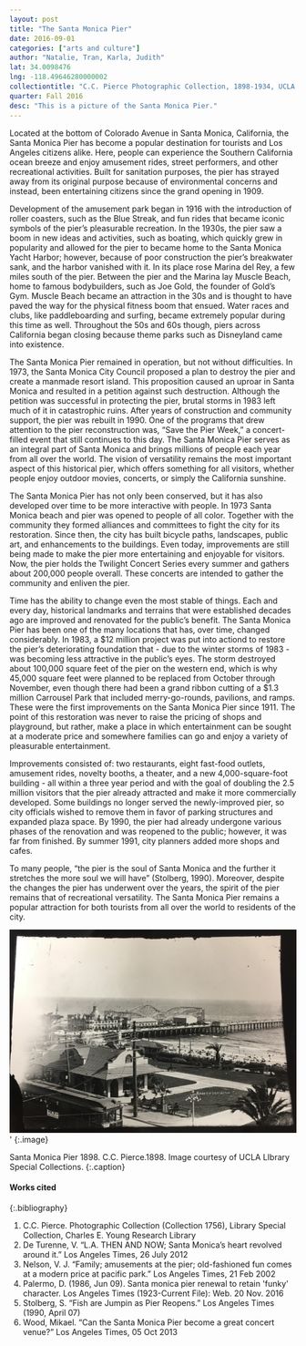 ```yaml
---
layout: post
title: "The Santa Monica Pier"
date: 2016-09-01
categories: ["arts and culture"]
author: "Natalie, Tran, Karla, Judith"
lat: 34.0098476
lng: -118.49646280000002
collectiontitle: "C.C. Pierce Photographic Collection, 1898-1934, UCLA Library Special Collections"
quarter: Fall 2016
desc: "This is a picture of the Santa Monica Pier."
---
```

Located at the bottom of Colorado Avenue in Santa Monica, California, the Santa Monica Pier has become a popular destination for tourists and Los Angeles citizens alike. Here, people can experience the Southern California ocean breeze and enjoy amusement rides, street performers, and other recreational activities.  Built for sanitation purposes, the pier has strayed away from its original purpose because of environmental concerns and instead, been entertaining citizens since the grand opening in 1909.

Development of the amusement park began in 1916 with the introduction of roller coasters, such as the Blue Streak, and fun rides that became iconic symbols of the pier’s pleasurable recreation. In the 1930s, the pier saw a boom in new ideas and activities, such as boating, which quickly grew in popularity and allowed for the pier to became home to the Santa Monica Yacht Harbor; however, because of poor construction the pier’s breakwater sank, and the harbor vanished with it.  In its place rose Marina del Rey, a few miles south of the pier. Between the pier and the Marina lay Muscle Beach, home to famous bodybuilders, such as Joe Gold, the founder of Gold’s Gym.  Muscle Beach became an attraction in the 30s and is thought to have paved the way for the physical fitness boom that ensued. Water races and clubs, like paddleboarding and surfing, became extremely popular during this time as well. Throughout the 50s and 60s though, piers across California began closing because theme parks such as Disneyland came into existence.

The Santa Monica Pier remained in operation, but not without difficulties. In 1973, the Santa Monica City Council proposed a plan to destroy the pier and create a manmade resort island. This proposition caused an uproar in Santa Monica and resulted in a petition against such destruction. Although the petition was successful in protecting the pier, brutal storms in 1983 left much of it in catastrophic ruins. After years of construction and community support, the pier was rebuilt in 1990. One of the programs that drew attention to the pier reconstruction was, “Save the Pier Week,” a concert-filled event that still continues to this day. The Santa Monica Pier serves as an integral part of Santa Monica and brings millions of people each year from all over the world. The vision of versatility remains the most important aspect of this historical pier, which offers something for all visitors, whether people enjoy outdoor movies, concerts, or simply the California sunshine.

The Santa Monica Pier has not only been conserved, but it has also developed over time to be more interactive with people. In 1973 Santa Monica beach and pier was opened to people of all color. Together with the  community they formed alliances and committees to fight the city for its restoration.  Since then, the city has built bicycle paths, landscapes, public art, and enhancements to the buildings.  Even today, improvements are still being made to make the pier more entertaining and enjoyable for visitors. Now, the pier holds the Twilight Concert Series every summer and gathers about 200,000 people overall. These concerts are intended to gather the community and enliven the pier.

Time has the ability to change even the most stable of things. Each and every day, historical landmarks and terrains that were established decades ago are improved and renovated for the public’s benefit. The Santa Monica Pier has been one of the many locations that has, over time, changed considerably. In 1983, a $12 million project was put into actiond to restore the pier’s deteriorating foundation that - due to the winter storms of 1983 - was becoming less attractive in the public’s eyes. The storm destroyed about 100,000 square feet of the pier on the western end, which is why 45,000 square feet were planned to be replaced from October through November, even though there had been a grand ribbon cutting of a $1.3 million Carrousel Park that included merry-go-rounds, pavilions, and ramps. These were the first improvements on the Santa Monica Pier since 1911. The point of this restoration was never to raise the pricing of shops and playground, but rather, make a place in which entertainment can be sought at a moderate price and somewhere families can go and enjoy a variety of pleasurable entertainment.

Improvements consisted of: two restaurants, eight fast-food outlets, amusement rides, novelty booths, a theater, and a new 4,000-square-foot building - all within a three year period and with the goal of doubling the 2.5 million visitors that the pier already attracted and make it more commercially developed.  Some buildings no longer served the newly-improved pier, so city officials wished to remove them in favor of parking structures and expanded plaza space. By 1990, the pier had already undergone various phases of the renovation and was reopened to the public; however, it was far from finished. By summer 1991, city planners added more shops and cafes.

To many people, “the pier is the soul of Santa Monica and the further it stretches the more soul we will have” (Stolberg, 1990). Moreover, despite the changes the pier has underwent over the years, the spirit of the pier remains that of recreational versatility. The Santa Monica Pier remains a popular attraction for both tourists from all over the world to residents of the city.


![view of the Santa Monica Beach and the architectural structures around it](images/smpier1989.JPG)'
{:.image}

Santa Monica Pier 1898. C.C. Pierce.1898. Image courtesy of UCLA LIbrary Special Collections.
   {:.caption}


#### Works cited

{:.bibliography}
1. C.C. Pierce. Photographic Collection (Collection 1756), Library Special Collection, Charles E. Young Research Library
2. De Turenne, V.  “L.A. THEN AND NOW; Santa Monica’s heart revolved around it.”  Los Angeles Times, 26 July 2012
3. Nelson, V. J. “Family; amusements at the pier; old-fashioned fun comes at a modern price at pacific park.” Los Angeles Times, 21 Feb 2002
4. Palermo, D. (1986, Jun 09). Santa monica pier renewal to retain 'funky' character. Los Angeles Times (1923-Current File): Web. 20 Nov. 2016
5. Stolberg, S. “Fish are Jumpin as Pier Reopens.” Los Angeles Times (1990, April 07)
6. Wood, Mikael. “Can the Santa Monica Pier become a great concert venue?” Los Angeles Times, 05 Oct 2013

